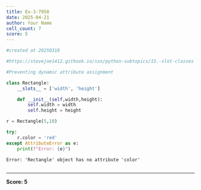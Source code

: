 ```yaml
---
title: Ex-3-7958
date: 2025-04-21
author: Your Name
cell_count: 7
score: 5
---
```


```python
#created at 20250318
```


```python
#https://stevejoe1412.gitbook.io/ssn/python-subtopics/15.-slot-classes
```


```python
#Preventing dynamic attribute assignment
```


```python
class Rectangle:
    __slots__ = ['width', 'height']

    def __init__(self,width,height):
        self.width = width
        self.height = height
```


```python
r = Rectangle(5,10)

```


```python
try:
    r.color = 'red'
except AttributeError as e:
    print(f"Error: {e}")
```

    Error: 'Rectangle' object has no attribute 'color'



```python

```


---
**Score: 5**